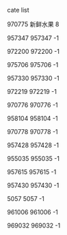cate list

970775 新鲜水果 8

957347 957347 -1

972200 972200 -1

975706 975706 -1

957330 957330 -1

972219 972219 -1

970776 970776 -1

958104 958104 -1

970778 970778 -1

957428 957428 -1

955035 955035 -1

957615 957615 -1

957430 957430 -1

5057 5057 -1

961006 961006 -1

969032 969032 -1

